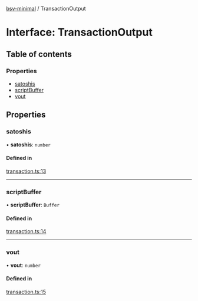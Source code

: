 [bsv-minimal](../README.md) / TransactionOutput

# Interface: TransactionOutput

## Table of contents

### Properties

- [satoshis](TransactionOutput.md#satoshis)
- [scriptBuffer](TransactionOutput.md#scriptbuffer)
- [vout](TransactionOutput.md#vout)

## Properties

### satoshis

• **satoshis**: `number`

#### Defined in

[transaction.ts:13](https://github.com/kevinejohn/bsv-minimal/blob/master/src/transaction.ts#L13)

---

### scriptBuffer

• **scriptBuffer**: `Buffer`

#### Defined in

[transaction.ts:14](https://github.com/kevinejohn/bsv-minimal/blob/master/src/transaction.ts#L14)

---

### vout

• **vout**: `number`

#### Defined in

[transaction.ts:15](https://github.com/kevinejohn/bsv-minimal/blob/master/src/transaction.ts#L15)
